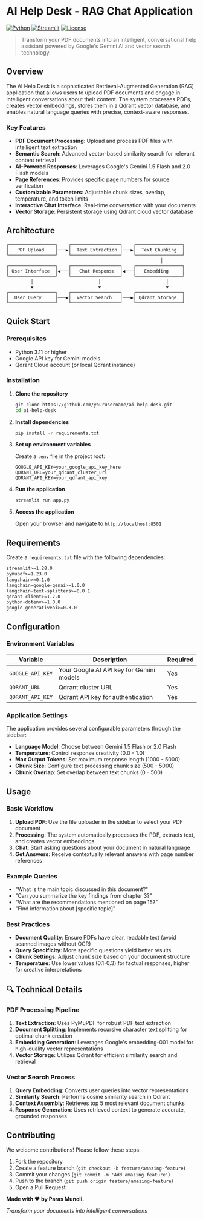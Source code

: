 # AI Help Desk - RAG Chat Application

[![Python](https://img.shields.io/badge/Python-3.11%2B-blue.svg)](https://www.python.org/downloads/)
[![Streamlit](https://img.shields.io/badge/Streamlit-1.28%2B-red.svg)](https://streamlit.io/)
[![License](https://img.shields.io/badge/License-MIT-green.svg)](LICENSE)

> Transform your PDF documents into an intelligent, conversational help assistant powered by Google's Gemini AI and vector search technology.

## Overview

The AI Help Desk is a sophisticated Retrieval-Augmented Generation (RAG) application that allows users to upload PDF documents and engage in intelligent conversations about their content. The system processes PDFs, creates vector embeddings, stores them in a Qdrant vector database, and enables natural language queries with precise, context-aware responses.

### Key Features

- **PDF Document Processing**: Upload and process PDF files with intelligent text extraction
- **Semantic Search**: Advanced vector-based similarity search for relevant content retrieval
- **AI-Powered Responses**: Leverages Google's Gemini 1.5 Flash and 2.0 Flash models
- **Page References**: Provides specific page numbers for source verification
- **Customizable Parameters**: Adjustable chunk sizes, overlap, temperature, and token limits
- **Interactive Chat Interface**: Real-time conversation with your documents
- **Vector Storage**: Persistent storage using Qdrant cloud vector database

## Architecture

```
┌─────────────────┐    ┌──────────────────┐    ┌─────────────────┐
│   PDF Upload    │───▶│  Text Extraction │───▶│  Text Chunking  │
└─────────────────┘    └──────────────────┘    └─────────────────┘
                                                         │
┌─────────────────┐    ┌──────────────────┐    ┌─────────────────┐
│ User Interface  │◀───│   Chat Response  │◀───│   Embedding     │
└─────────────────┘    └──────────────────┘    └─────────────────┘
         │                        │                        │
         ▼                        ▼                        ▼
┌─────────────────┐    ┌──────────────────┐    ┌─────────────────┐
│  User Query     │───▶│  Vector Search   │───▶│ Qdrant Storage  │
└─────────────────┘    └──────────────────┘    └─────────────────┘
```

## Quick Start

### Prerequisites

- Python 3.11 or higher
- Google API key for Gemini models
- Qdrant Cloud account (or local Qdrant instance)

### Installation

1. **Clone the repository**
   ```bash
   git clone https://github.com/yourusername/ai-help-desk.git
   cd ai-help-desk
   ```

2. **Install dependencies**
   ```bash
   pip install -r requirements.txt
   ```

3. **Set up environment variables**
   
   Create a `.env` file in the project root:
   ```env
   GOOGLE_API_KEY=your_google_api_key_here
   QDRANT_URL=your_qdrant_cluster_url
   QDRANT_API_KEY=your_qdrant_api_key
   ```

4. **Run the application**
   ```bash
   streamlit run app.py
   ```

5. **Access the application**
   
   Open your browser and navigate to `http://localhost:8501`

## Requirements

Create a `requirements.txt` file with the following dependencies:

```txt
streamlit>=1.28.0
pymupdf>=1.23.0
langchain>=0.1.0
langchain-google-genai>=1.0.0
langchain-text-splitters>=0.0.1
qdrant-client>=1.7.0
python-dotenv>=1.0.0
google-generativeai>=0.3.0
```

## Configuration

### Environment Variables

| Variable | Description | Required |
|----------|-------------|----------|
| `GOOGLE_API_KEY` | Your Google AI API key for Gemini models | Yes |
| `QDRANT_URL` | Qdrant cluster URL | Yes |
| `QDRANT_API_KEY` | Qdrant API key for authentication | Yes |

### Application Settings

The application provides several configurable parameters through the sidebar:

- **Language Model**: Choose between Gemini 1.5 Flash or 2.0 Flash
- **Temperature**: Control response creativity (0.0 - 1.0)
- **Max Output Tokens**: Set maximum response length (1000 - 5000)
- **Chunk Size**: Configure text processing chunk size (500 - 5000)
- **Chunk Overlap**: Set overlap between text chunks (0 - 500)

## Usage

### Basic Workflow

1. **Upload PDF**: Use the file uploader in the sidebar to select your PDF document
2. **Processing**: The system automatically processes the PDF, extracts text, and creates vector embeddings
3. **Chat**: Start asking questions about your document in natural language
4. **Get Answers**: Receive contextually relevant answers with page number references

### Example Queries

- "What is the main topic discussed in this document?"
- "Can you summarize the key findings from chapter 3?"
- "What are the recommendations mentioned on page 15?"
- "Find information about [specific topic]"

### Best Practices

- **Document Quality**: Ensure PDFs have clear, readable text (avoid scanned images without OCR)
- **Query Specificity**: More specific questions yield better results
- **Chunk Settings**: Adjust chunk size based on your document structure
- **Temperature**: Use lower values (0.1-0.3) for factual responses, higher for creative interpretations

## 🔍 Technical Details

### PDF Processing Pipeline

1. **Text Extraction**: Uses PyMuPDF for robust PDF text extraction
2. **Document Splitting**: Implements recursive character text splitting for optimal chunk creation
3. **Embedding Generation**: Leverages Google's embedding-001 model for high-quality vector representations
4. **Vector Storage**: Utilizes Qdrant for efficient similarity search and retrieval

### Vector Search Process

1. **Query Embedding**: Converts user queries into vector representations
2. **Similarity Search**: Performs cosine similarity search in Qdrant
3. **Context Assembly**: Retrieves top 5 most relevant document chunks
4. **Response Generation**: Uses retrieved context to generate accurate, grounded responses

## Contributing

We welcome contributions! Please follow these steps:

1. Fork the repository
2. Create a feature branch (`git checkout -b feature/amazing-feature`)
3. Commit your changes (`git commit -m 'Add amazing feature'`)
4. Push to the branch (`git push origin feature/amazing-feature`)
5. Open a Pull Request


**Made with ❤️ by Paras Munoli.**

*Transform your documents into intelligent conversations*